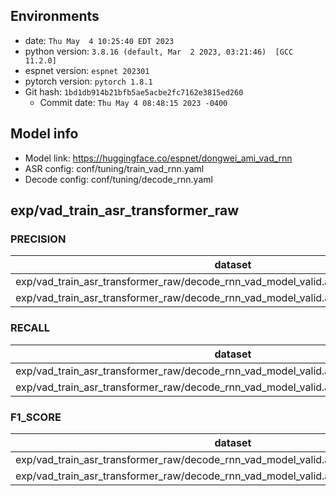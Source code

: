 ## Environments
- date: `Thu May  4 10:25:40 EDT 2023`
- python version: `3.8.16 (default, Mar  2 2023, 03:21:46)  [GCC 11.2.0]`
- espnet version: `espnet 202301`
- pytorch version: `pytorch 1.8.1`
- Git hash: `1bd1db914b21bfb5ae5acbe2fc7162e3815ed260`
  - Commit date: `Thu May 4 08:48:15 2023 -0400`

## Model info
- Model link: https://huggingface.co/espnet/dongwei_ami_vad_rnn
- ASR config: conf/tuning/train_vad_rnn.yaml
- Decode config: conf/tuning/decode_rnn.yaml

## exp/vad_train_asr_transformer_raw
### PRECISION

|dataset|value|
|---|---|
|exp/vad_train_asr_transformer_raw/decode_rnn_vad_model_valid.acc.ave/ihm_dev/result.txt|0.9311|
|exp/vad_train_asr_transformer_raw/decode_rnn_vad_model_valid.acc.ave/ihm_eval/result.txt|0.9547|

### RECALL

|dataset|value|
|---|---|
|exp/vad_train_asr_transformer_raw/decode_rnn_vad_model_valid.acc.ave/ihm_dev/result.txt|0.9277|
|exp/vad_train_asr_transformer_raw/decode_rnn_vad_model_valid.acc.ave/ihm_eval/result.txt|0.9412|

### F1_SCORE

|dataset|value|
|---|---|
|exp/vad_train_asr_transformer_raw/decode_rnn_vad_model_valid.acc.ave/ihm_dev/result.txt|0.9294|
|exp/vad_train_asr_transformer_raw/decode_rnn_vad_model_valid.acc.ave/ihm_eval/result.txt|0.9479|
